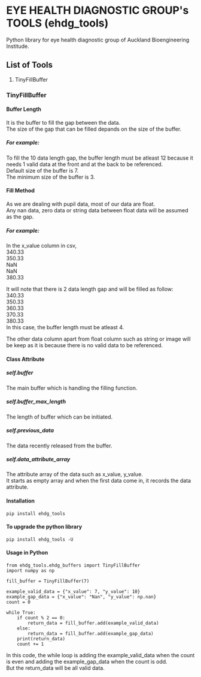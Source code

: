 # EYE HEALTH DIAGNOSTIC GROUP's TOOLS (ehdg_tools)
Python library for eye health diagnostic group of Auckland Bioengineering Institude.

## List of Tools
1.  TinyFillBuffer  

### TinyFillBuffer
#### Buffer Length
It is the buffer to fill the gap between the data.  
The size of the gap that can be filled depands on the size of the buffer.  

##### For example:  
To fill the 10 data length gap, the buffer length must be atleast 12 because it needs 1 valid data at the front and at the back to be referenced.  
Default size of the buffer is 7.  
The minimum size of the buffer is 3.    

#### Fill Method
As we are dealing with pupil data, most of our data are float.  
Any nan data, zero data or string data between float data will be assumed as the gap.  
##### For example: 
In the x_value column in csv,  
340.33  
350.33  
NaN  
NaN  
380.33  

It will note that there is 2 data length gap and will be filled as follow:  
340.33  
350.33  
360.33  
370.33  
380.33  
In this case, the buffer length must be atleast 4.  

The other data column apart from float column such as string or image will be keep as it is because there is no valid data to be referenced.  
#### Class Attribute
##### self.buffer  
The main buffer which is handling the filling function.
##### self.buffer_max_length  
The length of buffer which can be initiated.
##### self.previous_data  
The data recently released from the buffer.  
##### self.data_attribute_array  
The attribute array of the data such as x_value, y_value.  
It starts as empty array and when the first data come in, it records the data attribute.  

#### Installation
```
pip install ehdg_tools
```

#### To upgrade the python library
```
pip install ehdg_tools -U
```

#### Usage in Python
```
from ehdg_tools.ehdg_buffers import TinyFillBuffer
import numpy as np

fill_buffer = TinyFillBuffer(7)

example_valid_data = {"x_value": 7, "y_value": 10}
example_gap_data = {"x_value": "Nan", "y_value": np.nan}
count = 0

while True:
    if count % 2 == 0:
        return_data = fill_buffer.add(example_valid_data)
    else:
        return_data = fill_buffer.add(example_gap_data)
    print(return_data)
    count += 1
```
In this code, the while loop is adding the example_valid_data when the count is even and adding the example_gap_data when the count is odd.  
But the return_data will be all valid data.

